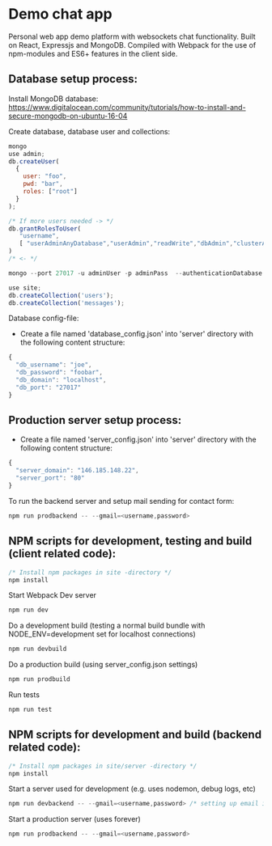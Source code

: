 # Demo chat app

Personal web app demo platform with websockets chat functionality. Built on React, Expressjs and MongoDB. Compiled with Webpack for the use of npm-modules and ES6+ features in the client side.

## Database setup process:

Install  MongoDB database:
https://www.digitalocean.com/community/tutorials/how-to-install-and-secure-mongodb-on-ubuntu-16-04

Create database, database user and collections:
``` js
mongo
use admin;
db.createUser(
  {
    user: "foo",
    pwd: "bar",
    roles: ["root"]
  }
);

/* If more users needed -> */
db.grantRolesToUser(
   "username",
   [ "userAdminAnyDatabase","userAdmin","readWrite","dbAdmin","clusterAdmin","readWriteAnyDatabase","dbAdminAnyDatabase" ]
)
/* <- */

mongo --port 27017 -u adminUser -p adminPass  --authenticationDatabase admin

use site;
db.createCollection('users');
db.createCollection('messages');

```


Database config-file:
- Create a file named 'database_config.json' into 'server' directory with the following content structure:

``` js
{
  "db_username": "joe",
  "db_password": "foobar",
  "db_domain": "localhost",
  "db_port": "27017"
}
```


## Production server setup process:
- Create a file named 'server_config.json' into 'server' directory with the following content structure:

``` js
{
  "server_domain": "146.185.148.22",
  "server_port": "80"
}
```

To run the backend server and setup mail sending for contact form:

``` js
npm run prodbackend -- --gmail=<username,password>
```

## NPM scripts for development, testing and build (client related code):

``` js
/* Install npm packages in site -directory */
npm install
```

Start Webpack Dev server

``` js
npm run dev
```

Do a development build (testing a normal build bundle with NODE_ENV=development set for localhost connections)

``` js
npm run devbuild
```

Do a production build (using server_config.json settings)

``` js
npm run prodbuild
```

Run tests

``` js
npm run test
```

## NPM scripts for development and build (backend related code):

``` js
/* Install npm packages in site/server -directory */
npm install
```

Start a server used for development (e.g. uses nodemon, debug logs, etc)

``` js
npm run devbackend -- --gmail=<username,password> /* setting up email is optional */
```

Start a production server (uses forever)

``` js
npm run prodbackend -- --gmail=<username,password>
```
